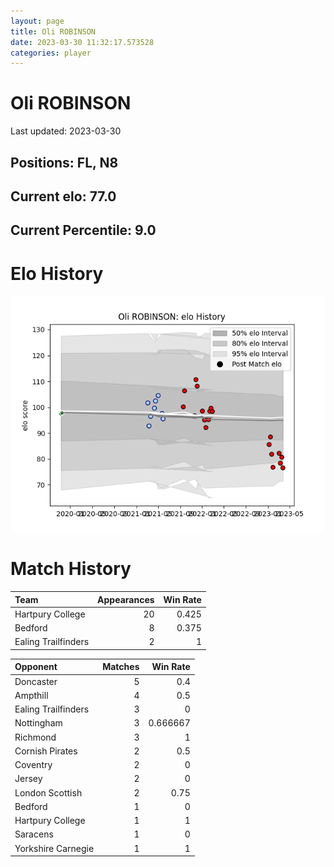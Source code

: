 ```yaml
---  
layout: page  
title: Oli ROBINSON  
date: 2023-03-30 11:32:17.573528  
categories: player  
---
```

# Oli ROBINSON


Last updated: 2023-03-30
## Positions: FL, N8

## Current elo: 77.0

## Current Percentile: 9.0

# Elo History


![elo history](history_OliROBINSON.png)
# Match History


| Team                |   Appearances |   Win Rate |
|:--------------------|--------------:|-----------:|
| Hartpury College    |            20 |      0.425 |
| Bedford             |             8 |      0.375 |
| Ealing Trailfinders |             2 |      1     |

| Opponent            |   Matches |   Win Rate |
|:--------------------|----------:|-----------:|
| Doncaster           |         5 |   0.4      |
| Ampthill            |         4 |   0.5      |
| Ealing Trailfinders |         3 |   0        |
| Nottingham          |         3 |   0.666667 |
| Richmond            |         3 |   1        |
| Cornish Pirates     |         2 |   0.5      |
| Coventry            |         2 |   0        |
| Jersey              |         2 |   0        |
| London Scottish     |         2 |   0.75     |
| Bedford             |         1 |   0        |
| Hartpury College    |         1 |   1        |
| Saracens            |         1 |   0        |
| Yorkshire Carnegie  |         1 |   1        |